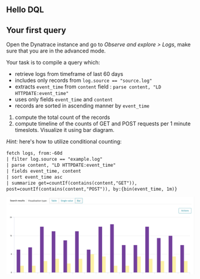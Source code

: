 ## Hello DQL

## Your first query
Open the Dynatrace instance and go to *Observe and explore > Logs*, make sure that you are in the advanced mode. 

Your task is to compile a query which:
- retrieve logs from timeframe of last 60 days
- includes only records from `log.source == "source.log"`
- extracts `event_time` from `content` field : `parse content, "LD HTTPDATE:event_time"`
- uses only fields `event_time` and `content` 
- records are sorted in ascending manner by `event_time`

1. compute the total count of the records
2. compute timeline of the counts of GET and POST requests per 1 minute timeslots. Visualize it using bar diagram.

*Hint:* here's how to utilize conditional counting:
```
fetch logs, from:-60d
| filter log.source == "example.log"
| parse content, "LD HTTPDATE:event_time"
| fields event_time, content
| sort event_time asc
| summarize get=countIf(contains(content,"GET")), post=countIf(contains(content,"POST")), by:{bin(event_time, 1m)}
```

![dql](../../assets/images/3-3-dql-summarize.png)